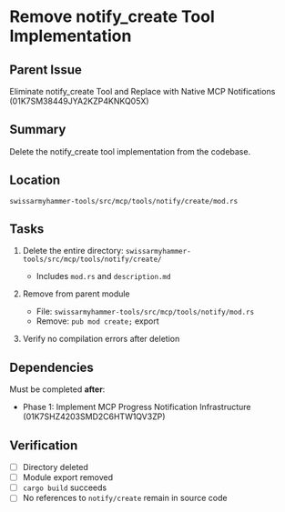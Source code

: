# Remove notify_create Tool Implementation

## Parent Issue
Eliminate notify_create Tool and Replace with Native MCP Notifications (01K7SM38449JYA2KZP4KNKQ05X)

## Summary
Delete the notify_create tool implementation from the codebase.

## Location
`swissarmyhammer-tools/src/mcp/tools/notify/create/mod.rs`

## Tasks

1. Delete the entire directory: `swissarmyhammer-tools/src/mcp/tools/notify/create/`
   - Includes `mod.rs` and `description.md`

2. Remove from parent module
   - File: `swissarmyhammer-tools/src/mcp/tools/notify/mod.rs`
   - Remove: `pub mod create;` export

3. Verify no compilation errors after deletion

## Dependencies

Must be completed **after**:
- Phase 1: Implement MCP Progress Notification Infrastructure (01K7SHZ4203SMD2C6HTW1QV3ZP)

## Verification

- [ ] Directory deleted
- [ ] Module export removed
- [ ] `cargo build` succeeds
- [ ] No references to `notify/create` remain in source code
